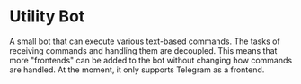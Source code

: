 # Utility Bot

A small bot that can execute various text-based commands. The tasks of receiving commands and handling them are
decoupled. This means that more "frontends" can be added to the bot without changing how commands are handled. At the
moment, it only supports Telegram as a frontend.
